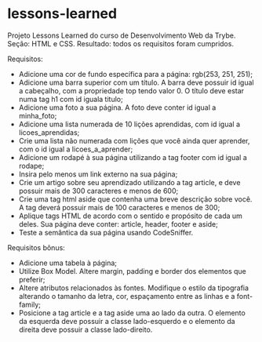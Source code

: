 # lessons-learned
Projeto Lessons Learned do curso de Desenvolvimento Web da Trybe. 
Seção: HTML e CSS.
Resultado: todos os requisitos foram cumpridos.

Requisitos:
- Adicione uma cor de fundo específica para a página: rgb(253, 251, 251);
- Adicione uma barra superior com um título. A barra deve possuir id igual a cabeçalho, com a propriedade top tendo valor 0. O título deve estar numa tag h1 com id iguala titulo;
- Adicione uma foto a sua página. A foto deve conter id igual a  minha_foto;
- Adicione uma lista numerada de 10 lições aprendidas, com id igual a licoes_aprendidas;
- Crie uma lista não numerada com lições que você ainda quer aprender, com o id igual a licoes_a_aprender;
- Adicione um rodapé à sua página utilizando a tag footer com id igual a rodape;
- Insira pelo menos um link  externo na sua página;
- Crie um artigo sobre seu aprendizado utilizando a tag article, e deve possuir mais de 300 caracteres e menos de 600;
- Crie uma tag html aside que contenha uma breve descrição sobre você. A tag deverá possuir mais de 100 caracteres e menos de 300;
- Aplique tags HTML de acordo com o sentido e propósito de cada um deles. Sua página deve conter: article, header, footer e aside;
- Teste a semântica da sua página usando CodeSniffer.

Requisitos bônus:
- Adicione uma tabela à página;
- Utilize Box Model. Altere margin, padding e border dos elementos que preferir;
- Altere atributos relacionados às fontes. Modifique o estilo da tipografia alterando o tamanho da letra, cor, espaçamento entre as linhas e a font-family;
- Posicione a tag article e a tag aside uma ao lado da outra. O elemento da esquerda deve possuir a classe lado-esquerdo e o elemento da direita deve possuir a classe lado-direito.
